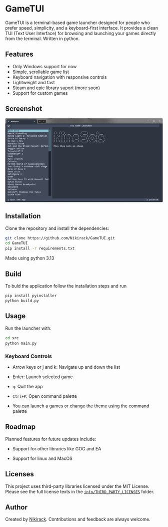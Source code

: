 # GameTUI

GameTUI is a terminal-based game launcher designed for people who prefer speed, simplicity, and a keyboard-first interface. It provides a clean TUI (Text User Interface) for browsing and launching your games directly from the terminal. Written in python. 

## Features
- Only Windows support for now
- Simple, scrollable game list
- Keyboard navigation with responsive controls
- Lightweight and fast
- Steam and epic library suport (more soon)
- Support for custom games

## Screenshot

![GameTUI Preview](./screenshots/launcher.png)



## Installation

Clone the repository and install the dependencies:

```bash
git clone https://github.com/Nikirack/GameTUI.git
cd GameTUI
pip install -r requirements.txt
```

Made using python 3.13

## Build
To buld the application follow the installation steps and run
```
pip install pyinstaller
python build.py
```

## Usage

Run the launcher with:

```bash
cd src
python main.py
```

### Keyboard Controls

-   Arrow keys or j and k: Navigate up and down the list
    
-   Enter: Launch selected game
    
-   `q`: Quit the app
    
-   `Ctrl+P`: Open command palette

-  You can launch a games or change the theme using the command palette
   

## Roadmap

Planned features for future updates include:
    
- Support for other libraries like GOG and EA

- Support for linux and MacOS

## Licenses

This project uses third-party libraries licensed under the MIT License.  
Please see the full license texts in the [`info/THIRD_PARTY_LICENSES`](info/THIRD_PARTY_LICENSES) folder.

## Author

Created by [Nikirack](https://github.com/nikirack).  Contributions and feedback are always welcome.
